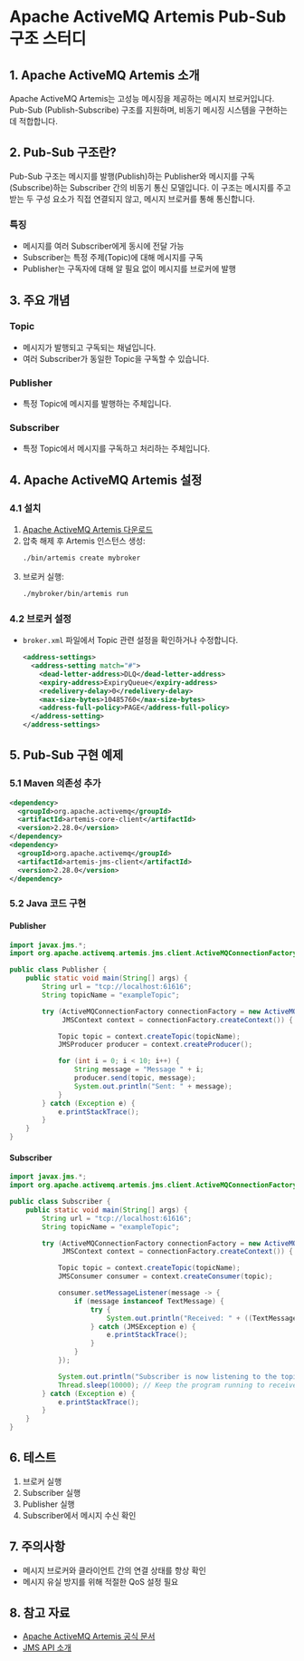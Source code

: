 # Apache ActiveMQ Artemis Pub-Sub 구조 스터디

## 1. Apache ActiveMQ Artemis 소개
Apache ActiveMQ Artemis는 고성능 메시징을 제공하는 메시지 브로커입니다. Pub-Sub (Publish-Subscribe) 구조를 지원하며, 비동기 메시징 시스템을 구현하는 데 적합합니다.

## 2. Pub-Sub 구조란?
Pub-Sub 구조는 메시지를 발행(Publish)하는 Publisher와 메시지를 구독(Subscribe)하는 Subscriber 간의 비동기 통신 모델입니다. 이 구조는 메시지를 주고받는 두 구성 요소가 직접 연결되지 않고, 메시지 브로커를 통해 통신합니다.

### 특징
- 메시지를 여러 Subscriber에게 동시에 전달 가능
- Subscriber는 특정 주제(Topic)에 대해 메시지를 구독
- Publisher는 구독자에 대해 알 필요 없이 메시지를 브로커에 발행

## 3. 주요 개념
### Topic
- 메시지가 발행되고 구독되는 채널입니다.
- 여러 Subscriber가 동일한 Topic을 구독할 수 있습니다.

### Publisher
- 특정 Topic에 메시지를 발행하는 주체입니다.

### Subscriber
- 특정 Topic에서 메시지를 구독하고 처리하는 주체입니다.

## 4. Apache ActiveMQ Artemis 설정

### 4.1 설치
1. [Apache ActiveMQ Artemis 다운로드](https://activemq.apache.org/components/artemis/download/)
2. 압축 해제 후 Artemis 인스턴스 생성:
   ```bash
   ./bin/artemis create mybroker
   ```
3. 브로커 실행:
   ```bash
   ./mybroker/bin/artemis run
   ```

### 4.2 브로커 설정
- `broker.xml` 파일에서 Topic 관련 설정을 확인하거나 수정합니다.
  ```xml
  <address-settings>
    <address-setting match="#">
      <dead-letter-address>DLQ</dead-letter-address>
      <expiry-address>ExpiryQueue</expiry-address>
      <redelivery-delay>0</redelivery-delay>
      <max-size-bytes>10485760</max-size-bytes>
      <address-full-policy>PAGE</address-full-policy>
    </address-setting>
  </address-settings>
  ```

## 5. Pub-Sub 구현 예제

### 5.1 Maven 의존성 추가
```xml
<dependency>
  <groupId>org.apache.activemq</groupId>
  <artifactId>artemis-core-client</artifactId>
  <version>2.28.0</version>
</dependency>
<dependency>
  <groupId>org.apache.activemq</groupId>
  <artifactId>artemis-jms-client</artifactId>
  <version>2.28.0</version>
</dependency>
```

### 5.2 Java 코드 구현
#### Publisher
```java
import javax.jms.*;
import org.apache.activemq.artemis.jms.client.ActiveMQConnectionFactory;

public class Publisher {
    public static void main(String[] args) {
        String url = "tcp://localhost:61616";
        String topicName = "exampleTopic";

        try (ActiveMQConnectionFactory connectionFactory = new ActiveMQConnectionFactory(url);
             JMSContext context = connectionFactory.createContext()) {

            Topic topic = context.createTopic(topicName);
            JMSProducer producer = context.createProducer();

            for (int i = 0; i < 10; i++) {
                String message = "Message " + i;
                producer.send(topic, message);
                System.out.println("Sent: " + message);
            }
        } catch (Exception e) {
            e.printStackTrace();
        }
    }
}
```

#### Subscriber
```java
import javax.jms.*;
import org.apache.activemq.artemis.jms.client.ActiveMQConnectionFactory;

public class Subscriber {
    public static void main(String[] args) {
        String url = "tcp://localhost:61616";
        String topicName = "exampleTopic";

        try (ActiveMQConnectionFactory connectionFactory = new ActiveMQConnectionFactory(url);
             JMSContext context = connectionFactory.createContext()) {

            Topic topic = context.createTopic(topicName);
            JMSConsumer consumer = context.createConsumer(topic);

            consumer.setMessageListener(message -> {
                if (message instanceof TextMessage) {
                    try {
                        System.out.println("Received: " + ((TextMessage) message).getText());
                    } catch (JMSException e) {
                        e.printStackTrace();
                    }
                }
            });

            System.out.println("Subscriber is now listening to the topic...");
            Thread.sleep(10000); // Keep the program running to receive messages
        } catch (Exception e) {
            e.printStackTrace();
        }
    }
}
```

## 6. 테스트
1. 브로커 실행
2. Subscriber 실행
3. Publisher 실행
4. Subscriber에서 메시지 수신 확인

## 7. 주의사항
- 메시지 브로커와 클라이언트 간의 연결 상태를 항상 확인
- 메시지 유실 방지를 위해 적절한 QoS 설정 필요

## 8. 참고 자료
- [Apache ActiveMQ Artemis 공식 문서](https://activemq.apache.org/components/artemis/)
- [JMS API 소개](https://docs.oracle.com/javaee/7/tutorial/jms-concepts.htm)
